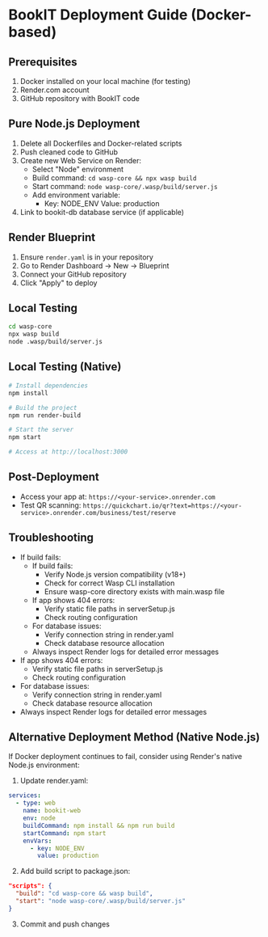 # BookIT Deployment Guide (Docker-based)

## Prerequisites
1. Docker installed on your local machine (for testing)
2. Render.com account
3. GitHub repository with BookIT code

## Pure Node.js Deployment
1. Delete all Dockerfiles and Docker-related scripts
2. Push cleaned code to GitHub
3. Create new Web Service on Render:
   - Select "Node" environment
   - Build command: `cd wasp-core && npx wasp build`
   - Start command: `node wasp-core/.wasp/build/server.js`
   - Add environment variable:
        - Key: NODE_ENV
          Value: production
4. Link to bookit-db database service (if applicable)

## Render Blueprint
1. Ensure `render.yaml` is in your repository
2. Go to Render Dashboard → New → Blueprint
3. Connect your GitHub repository
4. Click "Apply" to deploy

## Local Testing
```bash
cd wasp-core
npx wasp build
node .wasp/build/server.js
```

## Local Testing (Native)
```bash
# Install dependencies
npm install

# Build the project
npm run render-build

# Start the server
npm start

# Access at http://localhost:3000
```

## Post-Deployment
- Access your app at: `https://<your-service>.onrender.com`
- Test QR scanning: `https://quickchart.io/qr?text=https://<your-service>.onrender.com/business/test/reserve`

## Troubleshooting
- If build fails:
  - If build fails:
    - Verify Node.js version compatibility (v18+)
    - Check for correct Wasp CLI installation
    - Ensure wasp-core directory exists with main.wasp file
  - If app shows 404 errors:
    - Verify static file paths in serverSetup.js
    - Check routing configuration
  - For database issues:
    - Verify connection string in render.yaml
    - Check database resource allocation
  - Always inspect Render logs for detailed error messages
- If app shows 404 errors:
  - Verify static file paths in serverSetup.js
  - Check routing configuration
- For database issues:
  - Verify connection string in render.yaml
  - Check database resource allocation
- Always inspect Render logs for detailed error messages

## Alternative Deployment Method (Native Node.js)
If Docker deployment continues to fail, consider using Render's native Node.js environment:

1. Update render.yaml:
```yaml
services:
  - type: web
    name: bookit-web
    env: node
    buildCommand: npm install && npm run build
    startCommand: npm start
    envVars:
      - key: NODE_ENV
        value: production
```

2. Add build script to package.json:
```json
"scripts": {
  "build": "cd wasp-core && wasp build",
  "start": "node wasp-core/.wasp/build/server.js"
}
```

3. Commit and push changes